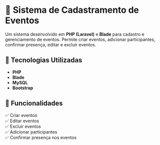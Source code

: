# 🎉 Sistema de Cadastramento de Eventos

Um sistema desenvolvido em **PHP (Laravel)** e **Blade** para cadastro e gerenciamento de eventos. Permite criar eventos, adicionar participantes, confirmar presença, editar e excluir eventos.

## 🚀 Tecnologias Utilizadas

- **PHP**
- **Blade**
- **MySQL**
- **Bootstrap**

## 📌 Funcionalidades

✅ Criar eventos  
✅ Editar eventos  
✅ Excluir eventos  
✅ Adicionar participantes  
✅ Confirmar presença nos eventos  
